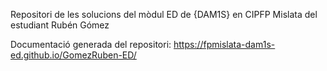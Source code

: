 Repositori de les solucions del mòdul ED de {DAM1S} en CIPFP Mislata del estudiant Rubén Gómez

Documentació generada del repositori: https://fpmislata-dam1s-ed.github.io/GomezRuben-ED/